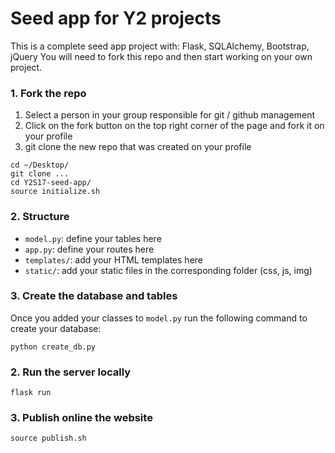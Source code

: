# Seed app for Y2 projects

This is a complete seed app project with: Flask, SQLAlchemy, Bootstrap, jQuery
You will need to fork this repo and then start working on your own project.

### 1. Fork the repo

1. Select a person in your group responsible for git / github management
2. Click on the fork button on the top right corner of the page and fork it on your profile
3. git clone the new repo that was created on your profile

```
cd ~/Desktop/
git clone ...
cd Y2S17-seed-app/
source initialize.sh
```

### 2. Structure

* `model.py`: define your tables here
* `app.py`: define your routes here
* `templates/`: add your HTML templates here
* `static/`: add your static files in the corresponding folder (css, js, img)

### 3. Create the database and tables
Once you added your classes to `model.py` run the following command to create your database:

```
python create_db.py
```

### 2. Run the server locally

```
flask run
```

### 3. Publish online the website

```
source publish.sh
```

### 
